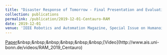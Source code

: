 ```yaml
---
title: "Disaster Response of Tomorrow - Final Presentation and Evaluation of the CENTAURO System"
collection: publications
permalink: /publication/2019-12-01-Centauro-RAM
date: 2019-12-01
venue: 'IEEE Robotics and Automation Magazine, Special Issue on Humanoid Robot Applications in Real World Scenarios'
---
```

[Paper]('http://www.ais.uni-bonn.de/papers/RAM_2019_Klamt_CENTAURO.pdf')&nbsp;&nbsp;&nbsp;&nbsp;&nbsp;&nbsp;[Video](http://www.ais.uni-bonn.de/videos/RAM_2019_Centauro)